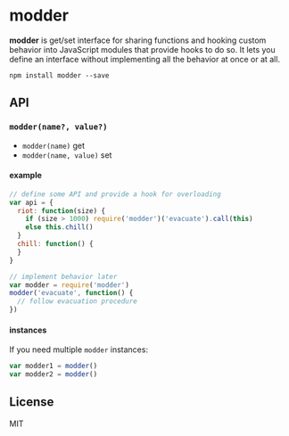 # modder
<b>modder</b> is get/set interface for sharing functions and hooking custom behavior into JavaScript modules that provide hooks to do so. It lets you define an interface without implementing all the behavior at once or at all.

```
npm install modder --save
```

## API

### `modder(name?, value?)`
- `modder(name)` get
- `modder(name, value)` set

#### example

```js
// define some API and provide a hook for overloading
var api = {
  riot: function(size) {
    if (size > 1000) require('modder')('evacuate').call(this)
    else this.chill()
  }
  chill: function() {
  }
}

// implement behavior later
var modder = require('modder')
modder('evacuate', function() {
  // follow evacuation procedure
})
```

#### instances

If you need multiple `modder` instances:

```js
var modder1 = modder()
var modder2 = modder()
```

## License
MIT
